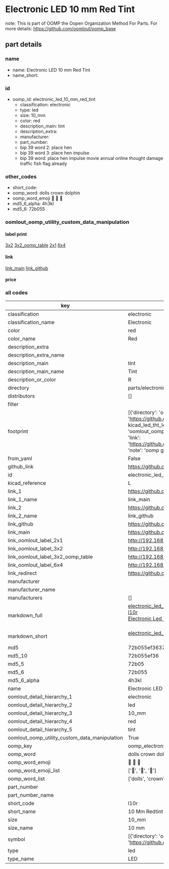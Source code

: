 # Electronic LED 10 mm Red Tint  

note: This is part of OOMP the Oopen Organization Method For Parts. For more details: https://github.com/oomlout/oomp_base

##  part details
  







### name
* name: Electronic LED 10 mm Red Tint
* name_short: 
### id
* oomp_id: electronic_led_10_mm_red_tint
  * classification: electronic
  * type: led
  * size: 10_mm
  * color: red
  * description_main: tint
  * description_extra: 
  * manufacturer: 
  * part_number: 
  * bip 39 word 2: place hen
  * bip 39 word 3: place hen impulse
  * bip 39 word: place hen impulse movie annual online thought damage traffic fish flag already

### other_codes
* short_code: 
* oomp_word: dolls crown dolphin
* oomp_word_emoji :dolls: :crown: :dolphin:
* md5_6_alpha: 4h3kl
* md5_6: 72b055






### oomlout_oomp_utility_custom_data_manipulation
#### label print
[3x2](http://192.168.1.245:1112/?label=oomp%204h3kl)
[3x2_oomp_table](http://192.168.1.108:1112/?label=oomp%204h3kl)
[2x1](http://192.168.1.242:1112/?label=oomp%204h3kl)
[6x4](http://192.168.1.55:1112/?label=oomp%204h3kl)    

#### link

[link_main](https://github.com/oomlout/oomlout_oomp_version_1_messy/tree/main/parts/electronic_led_10_mm_red_tint) [link_github](https://github.com/oomlout/oomlout_oomp_version_1_messy/tree/main/parts/electronic_led_10_mm_red_tint)                             

#### price







### all codes 
| key | value |  
| --- | --- |  
| classification | electronic |  
| classification_name | Electronic |  
| color | red |  
| color_name | Red |  
| description_extra |  |  
| description_extra_name |  |  
| description_main | tint |  
| description_main_name | Tint |  
| description_or_color | R  |  
| directory | parts/electronic_led_10_mm_red_tint |  
| distributors | [] |  
| filter |  |  
| footprint | [{'directory': 'oomlout_oomp_footprint_bot/footprints/kicad_led_tht_led_d10_0mm//working/working.kicad_mod', 'index': 0, 'link': 'https://github.com/oomlout/oomlout_oomp_footprint_bot/tree/main/foootprntss/kicad_led_tht_led_d10_0mm', 'note': 'source footprint kicad_led_tht_led_d10_0mm', 'oomp_key': 'oomp_kicad_led_tht_led_d10_0mm'}, {'directory': 'oomlout_oomp_footprint_bot/footprints/oomlout_oomlout_oomp_part_footprints_l10r_electronic_led_10_mm_red_tint//working/working.kicad_mod', 'index': 1, 'link': 'https://github.com/oomlout/oomlout_oomp_footprint_bot/tree/main/foootprntss/oomlout_oomlout_oomp_part_footprints_l10r_electronic_led_10_mm_red_tint', 'note': 'oomp generated footprint', 'oomp_key': 'oomp_oomlout_oomlout_oomp_part_footprints_l10r_electronic_led_10_mm_red_tint'}] |  
| from_yaml | False |  
| github_link | https://github.com/oomlout/oomlout_oomp_part_src/tree/main/parts/electronic_led_10_mm_red_tint |  
| id | electronic_led_10_mm_red_tint |  
| kicad_reference | L |  
| link_1 | https://github.com/oomlout/oomlout_oomp_version_1_messy/tree/main/parts/electronic_led_10_mm_red_tint |  
| link_1_name | link_main |  
| link_2 | https://github.com/oomlout/oomlout_oomp_version_1_messy/tree/main/parts/electronic_led_10_mm_red_tint |  
| link_2_name | link_github |  
| link_github | https://github.com/oomlout/oomlout_oomp_version_1_messy/tree/main/parts/electronic_led_10_mm_red_tint |  
| link_main | https://github.com/oomlout/oomlout_oomp_version_1_messy/tree/main/parts/electronic_led_10_mm_red_tint |  
| link_oomlout_label_2x1 | http://192.168.1.242:1112/?label=oomp%204h3kl |  
| link_oomlout_label_3x2 | http://192.168.1.245:1112/?label=oomp%204h3kl |  
| link_oomlout_label_3x2_oomp_table | http://192.168.1.108:1112/?label=oomp%204h3kl |  
| link_oomlout_label_6x4 | http://192.168.1.55:1112/?label=oomp%204h3kl |  
| link_redirect | https://github.com/oomlout/oomlout_oomp_version_1_messy/tree/main/parts/electronic_led_10_mm_red_tint |  
| manufacturer |  |  
| manufacturer_name |  |  
| manufacturers | [] |  
| markdown_full | [electronic_led_10_mm_red_tint](none)<br>[l10r](none)<br>[Electronic Led 10 Mm Red Tint](none)<br><br> |  
| markdown_short | [electronic_led_10_mm_red_tint](none)<br><br> |  
| md5 | 72b055ef36371c1e6b84b90ee45acd2e |  
| md5_10 | 72b055ef36 |  
| md5_5 | 72b05 |  
| md5_6 | 72b055 |  
| md5_6_alpha | 4h3kl |  
| name | Electronic LED 10 mm Red Tint |  
| oomlout_detail_hierarchy_1 | electronic |  
| oomlout_detail_hierarchy_2 | led |  
| oomlout_detail_hierarchy_3 | 10_mm |  
| oomlout_detail_hierarchy_4 | red |  
| oomlout_detail_hierarchy_5 | tint |  
| oomlout_oomp_utility_custom_data_manipulation | True |  
| oomp_key | oomp_electronic_led_10_mm_red_tint |  
| oomp_word | dolls crown dolphin |  
| oomp_word_emoji | :dolls: :crown: :dolphin: |  
| oomp_word_emoji_list | [':dolls:', ':crown:', ':dolphin:'] |  
| oomp_word_list | ['dolls', 'crown', 'dolphin'] |  
| part_number |  |  
| part_number_name |  |  
| short_code | l10r |  
| short_name | 10 Mm Redtint Led |  
| size | 10_mm |  
| size_name | 10 mm |  
| symbol | [{'directory': 'oomlout_oomp_symbol_bot/symbols/kicad_device_led//working/working.kicad_sym', 'index': 0, 'link': 'https://github.com/oomlout/oomlout_oomp_symbol_bot/tree/main/symbols/kicad_device_led', 'oomp_key': 'oomp_kicad_device_led'}] |  
| type | led |  
| type_name | LED |  
